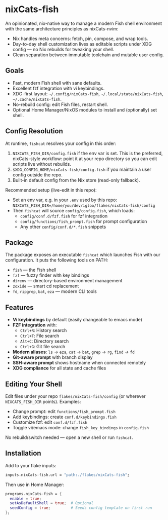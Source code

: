# nixCats-fish

An opinionated, nix-native way to manage a modern Fish shell environment with the same architecture principles as nixCats-nvim:

- Nix handles meta concerns: fetch, pin, compose, and wrap tools.
- Day-to-day shell customization lives as editable scripts under XDG config — no Nix rebuilds for tweaking your shell.
- Clean separation between immutable toolchain and mutable user config.

## Goals

- Fast, modern Fish shell with sane defaults.
- Excellent fzf integration with vi keybindings.
- XDG-first layout: `~/.config/nixCats-fish`, `~/.local/state/nixCats-fish`, `~/.cache/nixCats-fish`.
- No-rebuild config: edit Fish files, restart shell.
- Optional Home Manager/NixOS modules to install and (optionally) set shell.

## Config Resolution

At runtime, `fishcat` resolves your config in this order:

1) `NIXCATS_FISH_DIR/config.fish` if the env var is set. This is the preferred, nixCats-style workflow: point it at your repo directory so you can edit scripts live without rebuilds.
2) `$XDG_CONFIG_HOME/nixCats-fish/config.fish` if you maintain a user config outside the repo.
3) Built-in default config from the Nix store (read-only fallback).

Recommended setup (live-edit in this repo):

- Set an env var, e.g. in your `.env` used by this repo: `NIXCATS_FISH_DIR=/home/you/dev/igloo/flakes/nixCats-fish/config`
- Then `fishcat` will source `config/config.fish`, which loads:
  - `config/conf.d/fzf.fish` for fzf integration
  - `config/functions/fish_prompt.fish` for prompt configuration
  - Any other `config/conf.d/*.fish` snippets

## Package

The package exposes an executable `fishcat` which launches Fish with our configuration. It puts the following tools on PATH:

- `fish` — the Fish shell
- `fzf` — fuzzy finder with key bindings
- `direnv` — directory-based environment management
- `zoxide` — smart cd replacement
- `fd`, `ripgrep`, `bat`, `eza` — modern CLI tools

## Features

- **Vi keybindings** by default (easily changeable to emacs mode)
- **FZF integration** with:
  - `Ctrl+R`: History search
  - `Ctrl+T`: File search
  - `Alt+C`: Directory search
  - `Ctrl+G`: Git file search
- **Modern aliases**: `ls` → `eza`, `cat` → `bat`, `grep` → `rg`, `find` → `fd`
- **Git-aware prompt** with branch display
- **SSH-aware prompt** shows hostname when connected remotely
- **XDG compliance** for all state and cache files

## Editing Your Shell

Edit files under your repo `flakes/nixCats-fish/config` (or wherever `NIXCATS_FISH_DIR` points). Examples:

- Change prompt: edit `functions/fish_prompt.fish`
- Add keybindings: create `conf.d/keybindings.fish`
- Customize fzf: edit `conf.d/fzf.fish`
- Toggle vi/emacs mode: change `fish_key_bindings` in `config.fish`

No rebuild/switch needed — open a new shell or run `fishcat`.

## Installation

Add to your flake inputs:

```nix
inputs.nixCats-fish.url = "path:./flakes/nixCats-fish";
```

Then use in Home Manager:

```nix
programs.nixCats-fish = {
  enable = true;
  setAsDefaultShell = true;  # Optional
  seedConfig = true;         # Seeds config template on first run
};
```
